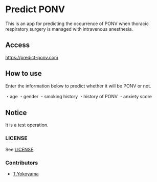 # Predict PONV

This is an app for predicting the occurrence of PONV when thoracic respiratory surgery is managed with intravenous anesthesia.

## Access

https://predict-ponv.com

## How to use

Enter the information below to predict whether it will be PONV or not.

・age
・gender
・smoking history
・history of PONV
・anxiety score

## Notice

It is a test operation.

### LICENSE

See [LICENSE](LICENSE).

### Contributors

- [T.Yokoyama](https://github.com/yktt-nuane)
